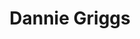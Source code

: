 ---
title: "Dannie Griggs"
presenter_id: dannie_griggs
permalink: /member_full_presentations/dannie_griggs
layout: member_all_presentations
---